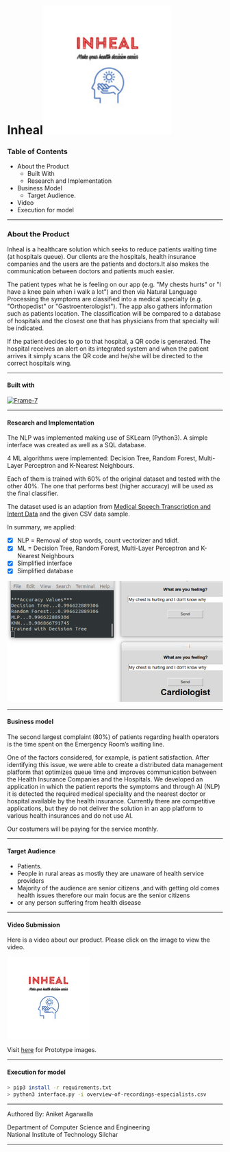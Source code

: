 # Inheal<a href="https://github.com/ani37/Inheal/blob/main/Pictures/logo.jpg"><img src="https://github.com/ani37/Inheal/blob/main/Pictures/logo.jpg" alt="Frame-9" border="0" width = "300"></a>
### Table of Contents
* About the Product
	* Built With
	* Research and Implementation
* Business Model
  * Target Audience.
* Video
* Execution for model
__________
### About the Product
Inheal is a healthcare solution which seeks to reduce patients waiting time (at hospitals queue). Our clients are the hospitals, health insurance companies and the users are the patients and doctors.It also makes the communication between doctors and patients much easier. 

The patient types what he is feeling on our app (e.g. "My chests hurts" or "I have a knee pain when i walk a lot") and then via Natural Language Processing the symptoms are classified into a medical specialty (e.g. "Orthopedist" or "Gastroenterologist"). The app also gathers information such as patients location. The classification will be compared to a database of hospitals and the closest one that has physicians from that specialty will be indicated.

If the patient decides to go to that hospital, a QR code is generated. The hospital receives an alert on its integrated system and when the patient arrives it simply scans the QR code and he/she will be directed to the correct hospitals wing.
_________

#### Built with
<a href="https://github.com/ani37/Inheal/blob/main/Pictures/tech.jpg"><img src="https://github.com/ani37/Inheal/blob/main/Pictures/tech.jpg" alt="Frame-7" border="0"></a>
____

#### Research and Implementation

The NLP was implemented making use of SKLearn (Python3). A simple interface was created as well as a SQL database. 

4 ML algorithms were implemented: Decision Tree, Random Forest, Multi-Layer Perceptron and K-Nearest Neighbours. 

Each of them is trained with 60% of the original dataset and tested with the other 40%. The one that performs best (higher accuracy) will be used as the final classifier. 

The dataset used is an adaption from [Medical Speech Transcription and Intent Data](https://www.kaggle.com/paultimothymooney/medical-speech-transcription-and-intent/kernels) and the given CSV data sample.

In summary, we applied:

- [x] NLP = Removal of stop words, count vectorizer and tdidf.
- [x] ML = Decision Tree, Random Forest, Multi-Layer Perceptron and K-Nearest Neighbours
- [x] Simplified interface
- [x] Simplified database

![](https://github.com/ani37/Inheal/blob/main/Pictures/exampleExecution.png)

________
#### Business model

The second largest complaint (80%) of patients regarding health operators is the time spent on the Emergency Room’s waiting line.

One of the factors considered, for example, is patient satisfaction. After identifying this  issue, we were able to create a distributed data management platform that optimizes queue time and improves communication  between the Health Insurance Companies and the Hospitals. We developed an application in which the patient reports the symptoms and through AI (NLP) it is detected the required medical speciality and the nearest doctor or hospital available by the health insurance.
Currently there are competitive applications, but they do not deliver the solution in an app platform to various health insurances and do not use AI.

Our costumers will be paying for the service monthly.

_________

#### Target Audience
* Patients.
* People in rural areas as mostly they are unaware of health service providers
* Majority of the audience are senior citizens ,and with getting old comes health issues therefore our main focus are the senior citizens
* or any person suffering from health disease
________

#### Video Submission

Here is a video about our product. Please click on the image to view the video.

[![Inheal](https://github.com/ani37/Inheal/blob/main/Pictures/logo.jpg)](https://drive.google.com/file/d/1EGdYy2HOTuDjqfU1L46zXDl2-atrNPAa/view?usp=sharing "Inheal")

Visit [here](https://github.com/ani37/Inheal/blob/main/Pictures) for Prototype images.
________

#### Execution for model
```bash
> pip3 install -r requirements.txt
> python3 interface.py -i overview-of-recordings-especialists.csv 
```
________

Authored By: Aniket Agarwalla

Department of Computer Science and Engineering <br>
National Institute of Technology Silchar <br>

________
